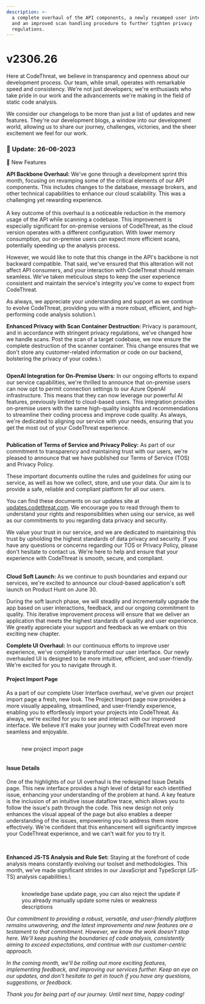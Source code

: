 ```yaml
---
description: >-
  a complete overhaul of the API components, a newly revamped user interface,
  and an improved scan handling procedure to further tighten privacy
  regulations.
---
```


# v2306.26

Here at CodeThreat, we believe in transparency and openness about our development process. Our team, while small, operates with remarkable speed and consistency. We're not just developers; we're enthusiasts who take pride in our work and the advancements we're making in the field of static code analysis.

We consider our changelogs to be more than just a list of updates and new features. They're our development blogs, a window into our development world, allowing us to share our journey, challenges, victories, and the sheer excitement we feel for our work.



### 🌟 Update: 26-06-2023

🚀 New Features

**API Backbone Overhaul:** We've gone through a development sprint this month, focusing on revamping some of the critical elements of our API components. This includes changes to the database, message brokers, and other technical capabilities to enhance our cloud scalability. This was a challenging yet rewarding experience. \
\
A key outcome of this overhaul is a noticeable reduction in the memory usage of the API while scanning a codebase. This improvement is especially significant for on-premise versions of CodeThreat, as the cloud version operates with a different configuration. With lower memory consumption, our on-premise users can expect more efficient scans, potentially speeding up the analysis process.

However, we would like to note that this change in the API's backbone is not backward compatible. That said, we've ensured that this alteration will not affect API consumers, and your interaction with CodeThreat should remain seamless. We've taken meticulous steps to keep the user experience consistent and maintain the service's integrity you've come to expect from CodeThreat.

As always, we appreciate your understanding and support as we continue to evolve CodeThreat, providing you with a more robust, efficient, and high-performing code analysis solution.\


**Enhanced Privacy with Scan Container Destruction:** Privacy is paramount, and in accordance with stringent privacy regulations, we've changed how we handle scans. Post the scan of a target codebase, we now ensure the complete destruction of the scanner container. This change ensures that we don't store any customer-related information or code on our backend, bolstering the privacy of your codes.\


<figure><img src="../.gitbook/assets/image (15).png" alt=""><figcaption></figcaption></figure>

**OpenAI Integration for On-Premise Users:** In our ongoing efforts to expand our service capabilities, we're thrilled to announce that on-premise users can now opt to permit connection settings to our Azure OpenAI infrastructure. This means that they can now leverage our powerful AI features, previously limited to cloud-based users. This integration provides on-premise users with the same high-quality insights and recommendations to streamline their coding process and improve code quality. As always, we're dedicated to aligning our service with your needs, ensuring that you get the most out of your CodeThreat experience.

<figure><img src="../.gitbook/assets/image (23).png" alt=""><figcaption></figcaption></figure>

**Publication of Terms of Service and Privacy Policy:** As part of our commitment to transparency and maintaining trust with our users, we're pleased to announce that we have published our Terms of Service (TOS) and Privacy Policy.

These important documents outline the rules and guidelines for using our service, as well as how we collect, store, and use your data. Our aim is to provide a safe, reliable and compliant platform for all our users.

You can find these documents on our updates site at [updates.codethreat.com](https://updates.codethreat.com/). We encourage you to read through them to understand your rights and responsibilities when using our service, as well as our commitments to you regarding data privacy and security.

We value your trust in our service, and we are dedicated to maintaining this trust by upholding the highest standards of data privacy and security. If you have any questions or concerns regarding our TOS or Privacy Policy, please don't hesitate to contact us. We're here to help and ensure that your experience with CodeThreat is smooth, secure, and compliant.

\
**Cloud Soft Launch:** As we continue to push boundaries and expand our services, we're excited to announce our cloud-based application's soft launch on Product Hunt on June 30.

During the soft launch phase, we will steadily and incrementally upgrade the app based on user interactions, feedback, and our ongoing commitment to quality. This iterative improvement process will ensure that we deliver an application that meets the highest standards of quality and user experience. We greatly appreciate your support and feedback as we embark on this exciting new chapter.

**Complete UI Overhaul:** In our continuous efforts to improve user experience, we've completely transformed our user interface. Our newly overhauled UI is designed to be more intuitive, efficient, and user-friendly. We're excited for you to navigate through it.

#### Project Import Page

&#x20;   As a part of our complete User Interface overhaul, we've given our project import page a fresh, new look. The Project Import page now provides a more visually appealing, streamlined, and user-friendly experience, enabling you to effortlessly import your projects into CodeThreat. As always, we're excited for you to see and interact with our improved interface. We believe it'll make your journey with CodeThreat even more seamless and enjoyable.

<figure><img src="../.gitbook/assets/image (19).png" alt=""><figcaption><p>new project import page</p></figcaption></figure>

<figure><img src="../.gitbook/assets/image (18).png" alt=""><figcaption></figcaption></figure>

#### Issue Details&#x20;

&#x20;   One of the highlights of our UI overhaul is the redesigned Issue Details page. This new interface provides a high level of detail for each identified issue, enhancing your understanding of the problem at hand. A key feature is the inclusion of an intuitive issue dataflow trace, which allows you to follow the issue's path through the code. This new design not only enhances the visual appeal of the page but also enables a deeper understanding of the issues, empowering you to address them more effectively. We're confident that this enhancement will significantly improve your CodeThreat experience, and we can't wait for you to try it.

<figure><img src="../.gitbook/assets/image (21).png" alt=""><figcaption></figcaption></figure>

\
**Enhanced JS-TS Analysis and Rule Set:** Staying at the forefront of code analysis means constantly evolving our toolset and methodologies. This month, we've made significant strides in our JavaScript and TypeScript (JS-TS) analysis capabilities.\


<figure><img src="../.gitbook/assets/image (16).png" alt=""><figcaption><p>knowledge base update page, you can also reject the update if you already manually update some rules or weakness descriptions</p></figcaption></figure>

_Our commitment to providing a robust, versatile, and user-friendly platform remains unwavering, and the latest improvements and new features are a testament to that commitment. However, we know the work doesn't stop here. We'll keep pushing the boundaries of code analysis, consistently aiming to exceed expectations, and continue with our customer-centric approach._

_In the coming month, we'll be rolling out more exciting features, implementing feedback, and improving our services further. Keep an eye on our updates, and don't hesitate to get in touch if you have any questions, suggestions, or feedback._

_Thank you for being part of our journey. Until next time, happy coding!_
